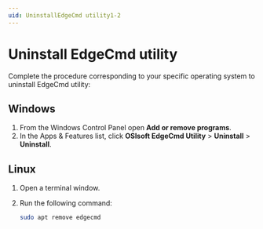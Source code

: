 ```yaml
---
uid: UninstallEdgeCmd utility1-2
---
```


# Uninstall EdgeCmd utility

Complete the procedure corresponding to your specific operating system to uninstall EdgeCmd utility:

## Windows

1. From the Windows Control Panel open **Add or remove programs**.
2. In the Apps & Features list, click **OSIsoft EdgeCmd Utility** > **Uninstall** > **Uninstall**.

## Linux

1. Open a terminal window.
2. Run the following command:

    ```bash
    sudo apt remove edgecmd
    ```
